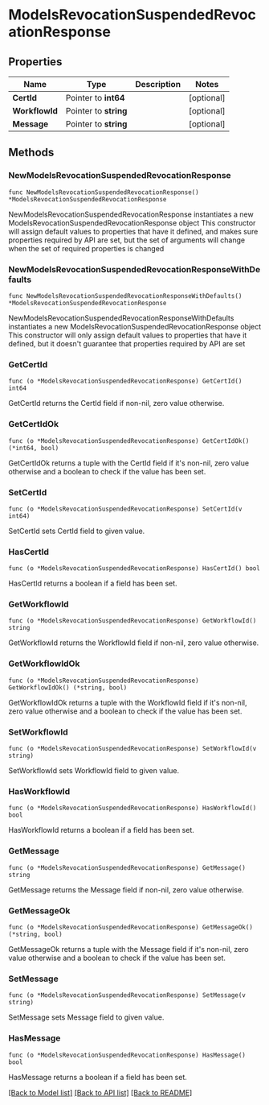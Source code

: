 # ModelsRevocationSuspendedRevocationResponse

## Properties

Name | Type | Description | Notes
------------ | ------------- | ------------- | -------------
**CertId** | Pointer to **int64** |  | [optional] 
**WorkflowId** | Pointer to **string** |  | [optional] 
**Message** | Pointer to **string** |  | [optional] 

## Methods

### NewModelsRevocationSuspendedRevocationResponse

`func NewModelsRevocationSuspendedRevocationResponse() *ModelsRevocationSuspendedRevocationResponse`

NewModelsRevocationSuspendedRevocationResponse instantiates a new ModelsRevocationSuspendedRevocationResponse object
This constructor will assign default values to properties that have it defined,
and makes sure properties required by API are set, but the set of arguments
will change when the set of required properties is changed

### NewModelsRevocationSuspendedRevocationResponseWithDefaults

`func NewModelsRevocationSuspendedRevocationResponseWithDefaults() *ModelsRevocationSuspendedRevocationResponse`

NewModelsRevocationSuspendedRevocationResponseWithDefaults instantiates a new ModelsRevocationSuspendedRevocationResponse object
This constructor will only assign default values to properties that have it defined,
but it doesn't guarantee that properties required by API are set

### GetCertId

`func (o *ModelsRevocationSuspendedRevocationResponse) GetCertId() int64`

GetCertId returns the CertId field if non-nil, zero value otherwise.

### GetCertIdOk

`func (o *ModelsRevocationSuspendedRevocationResponse) GetCertIdOk() (*int64, bool)`

GetCertIdOk returns a tuple with the CertId field if it's non-nil, zero value otherwise
and a boolean to check if the value has been set.

### SetCertId

`func (o *ModelsRevocationSuspendedRevocationResponse) SetCertId(v int64)`

SetCertId sets CertId field to given value.

### HasCertId

`func (o *ModelsRevocationSuspendedRevocationResponse) HasCertId() bool`

HasCertId returns a boolean if a field has been set.

### GetWorkflowId

`func (o *ModelsRevocationSuspendedRevocationResponse) GetWorkflowId() string`

GetWorkflowId returns the WorkflowId field if non-nil, zero value otherwise.

### GetWorkflowIdOk

`func (o *ModelsRevocationSuspendedRevocationResponse) GetWorkflowIdOk() (*string, bool)`

GetWorkflowIdOk returns a tuple with the WorkflowId field if it's non-nil, zero value otherwise
and a boolean to check if the value has been set.

### SetWorkflowId

`func (o *ModelsRevocationSuspendedRevocationResponse) SetWorkflowId(v string)`

SetWorkflowId sets WorkflowId field to given value.

### HasWorkflowId

`func (o *ModelsRevocationSuspendedRevocationResponse) HasWorkflowId() bool`

HasWorkflowId returns a boolean if a field has been set.

### GetMessage

`func (o *ModelsRevocationSuspendedRevocationResponse) GetMessage() string`

GetMessage returns the Message field if non-nil, zero value otherwise.

### GetMessageOk

`func (o *ModelsRevocationSuspendedRevocationResponse) GetMessageOk() (*string, bool)`

GetMessageOk returns a tuple with the Message field if it's non-nil, zero value otherwise
and a boolean to check if the value has been set.

### SetMessage

`func (o *ModelsRevocationSuspendedRevocationResponse) SetMessage(v string)`

SetMessage sets Message field to given value.

### HasMessage

`func (o *ModelsRevocationSuspendedRevocationResponse) HasMessage() bool`

HasMessage returns a boolean if a field has been set.


[[Back to Model list]](../README.md#documentation-for-models) [[Back to API list]](../README.md#documentation-for-api-endpoints) [[Back to README]](../README.md)


